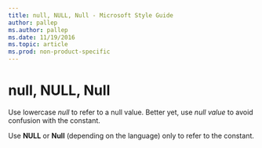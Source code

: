 ```yaml
---
title: null, NULL, Null - Microsoft Style Guide
author: pallep
ms.author: pallep
ms.date: 11/19/2016
ms.topic: article
ms.prod: non-product-specific
---
```


# null, NULL, Null

Use lowercase *null* to refer to a null value. Better yet, use *null value* to avoid confusion with the constant.

Use **NULL** or **Null** (depending on the language) only to refer to the constant.
